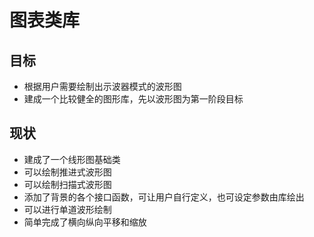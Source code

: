 # 图表类库
## 目标
* 根据用户需要绘制出示波器模式的波形图
* 建成一个比较健全的图形库，先以波形图为第一阶段目标

## 现状
* 建成了一个线形图基础类
* 可以绘制推进式波形图
* 可以绘制扫描式波形图
* 添加了背景的各个接口函数，可让用户自行定义，也可设定参数由库绘出
* 可以进行单道波形绘制
* 简单完成了横向纵向平移和缩放